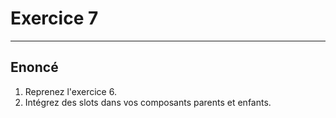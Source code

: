 # Exercice 7

---

## Enoncé

1. Reprenez l'exercice 6.
2. Intégrez des slots dans vos composants parents et enfants.